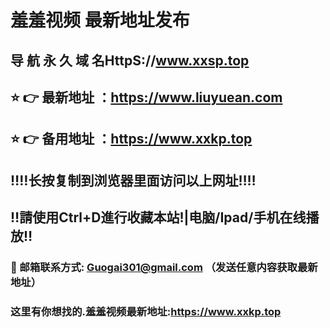 # 羞羞视频 最新地址发布 
## 导 航 永 久 域 名HttpS://www.xxsp.top
## ⭐️ 👉 最新地址 ：https://www.liuyuean.com
## ⭐️ 👉 备用地址 ：https://www.xxkp.top
## ‼️‼️长按复制到浏览器里面访问以上网址‼️‼️
## ‼️請使用Ctrl+D進行收藏本站!|电脑/Ipad/手机在线播放‼️
### 📧 邮箱联系方式: Guogai301@gmail.com （发送任意内容获取最新地址）
### 这里有你想找的.羞羞视频最新地址:https://www.xxkp.top
